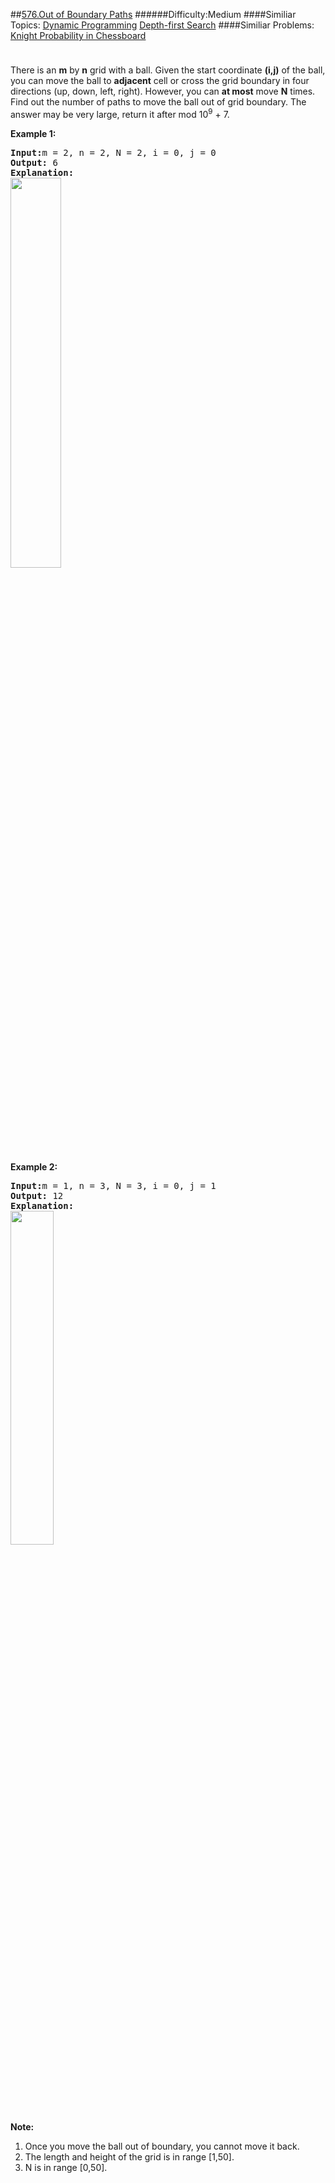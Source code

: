 ##[576.Out of Boundary Paths](https://leetcode.com/problems/out-of-boundary-paths/description/ "576.Out of Boundary Paths")
######Difficulty:Medium
####Similiar Topics:
  [Dynamic Programming](https://leetcode.com//tag/dynamic-programming)  [Depth-first Search](https://leetcode.com//tag/depth-first-search)
####Similiar Problems:
  [Knight Probability in Chessboard](https://leetcode.com//problems/knight-probability-in-chessboard)
<div class="question-description__3U1T" style="padding-top: 10px;"><div><p>There is an <b>m</b> by <b>n</b> grid with a ball. Given the start coordinate <b>(i,j)</b> of the ball, you can move the ball to <b>adjacent</b> cell or cross the grid boundary in four directions (up, down, left, right). However, you can <b>at most</b> move <b>N</b> times. Find out the number of paths to move the ball out of grid boundary. The answer may be very large, return it after mod 10<sup>9</sup> + 7.</p>

<p><b>Example 1:</b><br/>
</p><pre><b>Input:</b>m = 2, n = 2, N = 2, i = 0, j = 0
<b>Output:</b> 6
<b>Explanation:</b>
<img src="/static/images/problemset/out_of_boundary_paths_1.png" width="40%"/>
</pre>
<p/>

<p><b>Example 2:</b><br/>
</p><pre><b>Input:</b>m = 1, n = 3, N = 3, i = 0, j = 1
<b>Output:</b> 12
<b>Explanation:</b>
<img src="/static/images/problemset/out_of_boundary_paths_2.png" width="37%"/>
</pre>
<p/>

<p><b>Note:</b><br/>
</p><ol>
<li>Once you move the ball out of boundary, you cannot move it back.</li>
<li>The length and height of the grid is in range [1,50].</li>
<li>N is in range [0,50].</li>
</ol>
<p/></div></div><div> </div><div> </div><div> </div><div> </div><div> </div><div> </div><div> </div><div> </div><div> </div><div> </div><div> </div><div> </div><div> </div><div> </div><div> </div><div> </div><div> </div><div> </div><div> </div><div> </div><div> </div><div> </div><div> </div><div> </div><div> </div><div> </div><div> </div><div> </div><div> </div><div> </div><div> </div><div> </div><div> </div><div> </div><div> </div><div> </div><div> </div><div> </div><div> </div><div> </div><div> </div><div> </div><div> </div><div> </div><div> </div><div> </div><div> </div><div> </div><div> </div><div> </div><div> </div><div> </div><div> </div><div> </div><div> </div><div> </div><div> </div><div> </div><div> </div><div> </div><div> </div><div> </div><div> </div><div> </div><div> </div><div> </div><div> </div><div> </div><div> </div><div> </div><div> </div><div> </div><div> </div><div> </div><div> </div><div> </div><div> </div><div> </div><div> </div><div> </div><div> </div><div> </div><div> </div><div> </div><div> </div><div> </div><div> </div><div> </div><div> </div><div> </div><div> </div><div> </div><div> </div><div> </div><div> </div><div> </div><div> </div><div> </div><div> </div><div> </div><div> </div><div> </div><div> </div><div> </div><div> </div><div> </div><div> </div><div> </div><div> </div><div> </div><div> </div><div> </div>